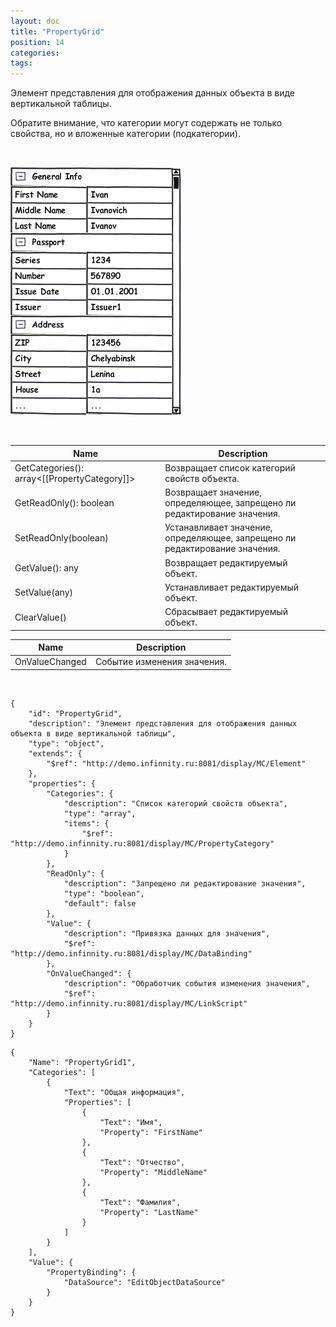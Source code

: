 ```yaml
---
layout: doc
title: "PropertyGrid"
position: 14
categories: 
tags: 
---
```


Элемент представления для отображения данных объекта в виде вертикальной таблицы.

Обратите внимание, что категории могут содержать не только свойства, но и вложенные категории (подкатегории).

 

![](PropertyGrid_Ex1.png)

 

|Name|Description|
|----|-----------|
|GetCategories(): array<[[PropertyCategory]]>|Возвращает список категорий свойств объекта.|
|GetReadOnly(): boolean|Возвращает значение, определяющее, запрещено ли редактирование значения.|
|SetReadOnly(boolean)|Устанавливает значение, определяющее, запрещено ли редактирование значения.|
|GetValue(): any|Возвращает редактируемый объект.|
|SetValue(any)|Устанавливает редактируемый объект.|
|ClearValue()|Сбрасывает редактируемый объект.|

|Name|Description|
|----|-----------|
|OnValueChanged|Событие изменения значения.|

    

```
{
	"id": "PropertyGrid",
	"description": "Элемент представления для отображения данных объекта в виде вертикальной таблицы",
	"type": "object",
	"extends": {
		"$ref": "http://demo.infinnity.ru:8081/display/MC/Element"
	},
	"properties": {
		"Categories": {
			"description": "Список категорий свойств объекта",
			"type": "array",
			"items": {
				"$ref": "http://demo.infinnity.ru:8081/display/MC/PropertyCategory"
			}
		},
		"ReadOnly": {
			"description": "Запрещено ли редактирование значения",
			"type": "boolean",
			"default": false
		},
		"Value": {
			"description": "Привязка данных для значения",
			"$ref": "http://demo.infinnity.ru:8081/display/MC/DataBinding"
		},
		"OnValueChanged": {
			"description": "Обработчик события изменения значения",
			"$ref": "http://demo.infinnity.ru:8081/display/MC/LinkScript"
		}
	}
}
```

```
{
	"Name": "PropertyGrid1",
	"Categories": [
		{
			"Text": "Общая информация",
			"Properties": [
				{
					"Text": "Имя",
					"Property": "FirstName"
				},
				{
					"Text": "Отчество",
					"Property": "MiddleName"
				},
				{
					"Text": "Фамилия",
					"Property": "LastName"
				}
			]
		}
	],
	"Value": {
		"PropertyBinding": {
			"DataSource": "EditObjectDataSource"
		}
	}
}
```

 

 

